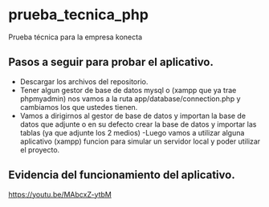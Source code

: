 # prueba_tecnica_php
Prueba técnica para la empresa konecta



## Pasos a seguir para probar el aplicativo.

- Descargar los archivos del repositorio.
- Tener algun gestor de base de datos mysql o (xampp que ya trae phpmyadmin) nos vamos a la ruta app/database/connection.php y cambiamos los que ustedes tienen.
- Vamos a dirigirnos al gestor de base de datos y importan la base de datos que adjunte o en su defecto crear la base de datos y importar las tablas (ya que adjunte los 2 medios)
-Luego vamos a utilizar alguna aplicativo (xampp) funcion para simular un servidor local y poder utilizar el proyecto.


## Evidencia del funcionamiento del aplicativo.

https://youtu.be/MAbcxZ-ytbM


